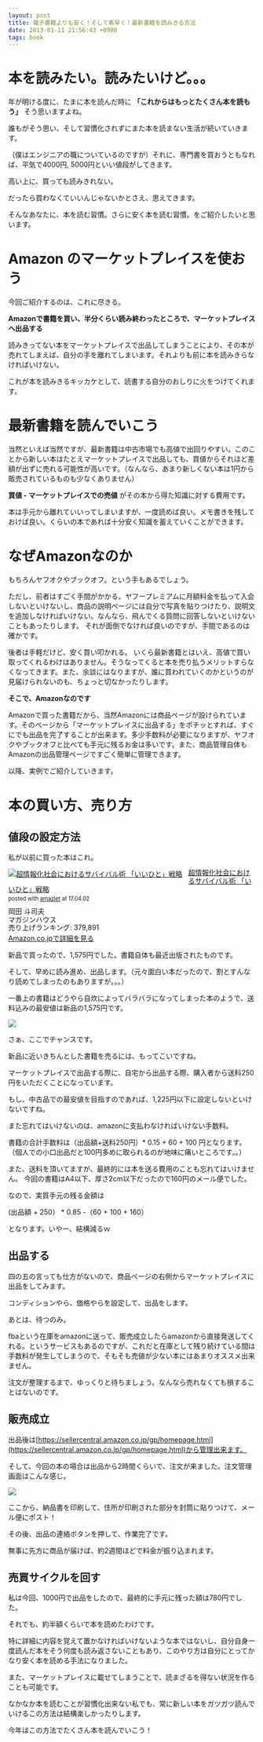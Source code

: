```yaml
---
layout: post
title: 電子書籍よりも安く！そして素早く！最新書籍を読みきる方法
date: 2013-01-11 21:56:43 +0900
tags: book
---
```


# 本を読みたい。読みたいけど。。。

年が明ける度に、たまに本を読んだ時に __「これからはもっとたくさん本を読もう」__ そう思いますよね。

誰もがそう思い、そして習慣化されずにまた本を読まない生活が続いていきます。

（僕はエンジニアの職についているのですが）それに、専門書を買おうともなれば、平気で4000円, 5000円といい値段がしてきます。

高い上に、買っても読みきれない。

だったら買わなくていいんじゃないかとさえ、思えてきます。

そんなあなたに、本を読む習慣。さらに安く本を読む習慣。をご紹介したいと思います。

# Amazon のマーケットプレイスを使おう

今回ご紹介するのは、これに尽きる。

__Amazonで書籍を買い、半分くらい読み終わったところで、マーケットプレイスへ出品する__

読みきってない本をマーケットプレイスで出品してしまうことにより、その本が売れてしまえば、自分の手を離れてしまいます。それよりも前に本を読みきらなければいけない。

これが本を読みきるキッカケとして、読書する自分のおしりに火をつけてくれます。


# 最新書籍を読んでいこう

当然といえば当然ですが、最新書籍は中古市場でも高値で出回りやすい。このことから新しい本はたとえマーケットプレイスで出品しても、買値からそれほど差額が出ずに売れる可能性が高いです。（なんなら、あまり新しくない本は1円から販売されているものも少なくありません）

<b>買値 - マーケットプレイスでの売値</b> がその本から得た知識に対する費用です。

本は手元から離れていいってしまいますが、一度読めば良い。メモ書きを残しておけば良い。くらいの本であれば十分安く知識を蓄えていくことができます。

# なぜAmazonなのか

もちろんヤフオクやブックオフ。という手もあるでしょう。

ただし、前者はすごく手間がかかる。ヤフープレミアムに月額料金を払って入会しないといけないし、商品の説明ページには自分で写真を貼りつけたり、説明文を追加しなければいけない。なんなら、飛んでくる質問に回答しないといけないこともあったりします。 それが面倒でなければ良いのですが、手間であるのは確かです。

後者は手軽だけど、安く買い叩かれる。 いくら最新書籍とはいえ、高値で買い取ってくれるわけはありません。そうなってくると本を売り払うメリットすらなくなってきます。また、余談にはなりますが、誰に買われていくのかというのが見届けられないのも、ちょっと切なかったりします。

<b>そこで、Amazonなのです</b>

Amazonで買った書籍だから、当然Amazonには商品ページが設けられています。そのページから「マーケットプレイスに出品する」をポチッとすれば、すぐにでも出品を完了することが出来ます。多少手数料が必要になりますが、ヤフオクやブックオフと比べても手元に残るお金は多いです。また、商品管理自体もAmazonの出品管理ページですごく簡単に管理できます。

以降、実例でご紹介していきます。

# 本の買い方、売り方

## 値段の設定方法

私が以前に買った本はこれ。

<div class="amazlet-box" style="margin-bottom:0px;"><div class="amazlet-image" style="float:left;margin:0px 12px 1px 0px;"><a href="http://www.amazon.co.jp/exec/obidos/ASIN/4838724063/almond-milk-22/ref=nosim/" name="amazletlink" target="_blank"><img src="https://images-fe.ssl-images-amazon.com/images/I/519xgSWdDLL._SL160_.jpg" alt="超情報化社会におけるサバイバル術 「いいひと」戦略" style="border: none;" /></a></div><div class="amazlet-info" style="line-height:120%; margin-bottom: 10px"><div class="amazlet-name" style="margin-bottom:10px;line-height:120%"><a href="http://www.amazon.co.jp/exec/obidos/ASIN/4838724063/almond-milk-22/ref=nosim/" name="amazletlink" target="_blank">超情報化社会におけるサバイバル術 「いいひと」戦略</a><div class="amazlet-powered-date" style="font-size:80%;margin-top:5px;line-height:120%">posted with <a href="http://www.amazlet.com/" title="amazlet" target="_blank">amazlet</a> at 17.04.02</div></div><div class="amazlet-detail">岡田 斗司夫 <br />マガジンハウス <br />売り上げランキング: 379,891<br /></div><div class="amazlet-sub-info" style="float: left;"><div class="amazlet-link" style="margin-top: 5px"><a href="http://www.amazon.co.jp/exec/obidos/ASIN/4838724063/almond-milk-22/ref=nosim/" name="amazletlink" target="_blank">Amazon.co.jpで詳細を見る</a></div></div></div><div class="amazlet-footer" style="clear: left"></div></div>

新品で買ったので、1,575円でした。書籍自体も最近出版されたものです。

そして、早めに読み進め、出品します。（元々面白い本だったので、割とすんなり読めてしまったのもありますが。。。）

一番上の書籍はどうやら自炊によってバラバラになってしまった本のようで、送料込みの最安値は新品の1,575円です。

![](https://skim.milk200.cc/20130111_amazon/image.png)

さぁ、ここでチャンスです。

新品に近いきちんとした書籍を売るには、もってこいですね。

マーケットプレイスで出品する際に、自宅から出品する際、購入者から送料250円をいただくことになっています。

もし、中古品での最安値を目指すのであれば、1,225円以下に設定しないといけないですね。

また忘れてはいけないのは、amazonに支払わなければいけない手数料。

書籍の合計手数料は（出品額+送料250円）* 0.15 + 60 + 100 円となります。（個人での小口出品だと100円多めに取られるのが地味に痛いところです。。）

また、送料を頂いてますが、最終的には本を送る費用のことも忘れてはいけません。 今回の書籍はA4以下、厚さ2cm以下だったので160円のメール便でした。

なので、実質手元の残る金額は

(出品額 + 250） * 0.85 -（60 + 100 + 160）

となります。いやー、結構減るｗ

## 出品する

四の五の言っても仕方がないので、商品ページの右側からマーケットプレイスに出品をしてみます。

コンディションやら、価格やらを設定して、出品をします。

あとは、待つのみ。

fbaという在庫をamazonに送って、販売成立したらamazonから直接発送してくれる。というサービスもあるのですが、これだと在庫として残り続けている間は手数料が発生してしまうので、そもそも売値が少ない本にはあまりオススメ出来ません。

注文が整理するまで、ゆっくりと待ちましょう。なんなら売れなくても損することはないのです。

## 販売成立

出品後は[https://sellercentral.amazon.co.jp/gp/homepage.html](https://sellercentral.amazon.co.jp/gp/homepage.html)から管理出来ます。

そして、今回の本の場合は出品から2時間くらいで、注文が来ました。注文管理画面はこんな感じ。

![](https://skim.milk200.cc/20130111_amazon/image1.png)

ここから、納品書を印刷して、住所が印刷された部分を封筒に貼りつけて、メール便にポスト！

その後、出品の連絡ボタンを押して、作業完了です。

無事に先方に商品が届けば、約2週間ほどで料金が振り込まれます。

## 売買サイクルを回す

私は今回、1000円で出品をしたので、最終的に手元に残った額は780円でした。

それでも、約半額くらいで本を読めたわけです。

特に詳細に内容を覚えて置かなければいけないような本ではないし、自分自身一度読んだ本をそう何度も読み返さないこともあり、このやり方は自分にとってかなり安く本を読める手法になりました。

また、マーケットプレイスに載せてしまうことで、読まざるを得ない状況を作ることも可能です。

なかなか本を読むことが習慣化出来ない私でも、常に新しい本をガツガツ読んでいけるこの方法は結構楽しかったりします。


今年はこの方法でたくさん本を読んでいこう！
